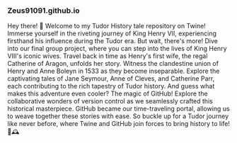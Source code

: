 ###  Zeus91091.github.io 
Hey there! 👑 Welcome to my Tudor History tale repository on Twine! Immerse yourself in the riveting journey of King Henry VII, experiencing firsthand his influence during the Tudor era. But wait, there's more! Dive into our final group project, where you can step into the lives of King Henry VIII's iconic wives.
Travel back in time as Henry's first wife, the regal Catherine of Aragon, unfolds her story. Witness the clandestine union of Henry and Anne Boleyn in 1533 as they become inseparable. Explore the captivating tales of Jane Seymour, Anne of Cleves, and Catherine Parr, each contributing to the rich tapestry of Tudor history. 
And guess what makes this adventure even cooler? The magic of GitHub! Explore the collaborative wonders of version control as we seamlessly crafted this historical masterpiece. GitHub became our time-traveling portal, allowing us to weave together these stories with ease. So buckle up for a Tudor journey like never before, where Twine and GitHub join forces to bring history to life! 🏰🕰️
